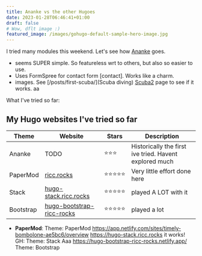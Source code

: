 ```yaml
---
title: Ananke vs the other Hugoes
date: 2023-01-28T06:46:41+01:00
draft: false
# Wow, dflt image :)
featured_image: /images/gohugo-default-sample-hero-image.jpg
---
```


I tried many modules this weekend. Let's see how [Ananke](https://github.com/theNewDynamic/gohugo-theme-ananke) goes.

* seems SUPER simple. So featureless wrt to others, but also so easier to use.
* Uses FormSpree for contact form [contact]. Works like a charm.
* images. See [/posts/first-scuba/](Scuba diving) <a href="/posts/first-scuba/">Scuba2</a> page to see if it works.
aa

What I've tried so far:

## My Hugo websites I've tried so far

| Theme  | Website     | Stars | Description |
| ----------- | ----------- | ------ | ----------- |
| Ananke      | TODO        | ⭐️⭐️⭐️ | Historically the first ive tried. Havent explored much |
| PaperMod    | [ricc.rocks](https://ricc.rocks/) |⭐️⭐️⭐️⭐️⭐️      | Very little effort done here |
| Stack       | [hugo-stack.ricc.rocks](https://hugo-stack.ricc.rocks) |⭐️⭐️⭐️⭐️⭐️ | played A LOT with it |
| Bootstrap   | [hugo-bootstrap-ricc-rocks](https://hugo-bootstrap-ricc-rocks.netlify.app/) | ⭐️⭐️⭐️⭐️⭐️ | played a lot |
* **PaperMod**:
Theme: PaperMod
https://app.netlify.com/sites/timely-bombolone-ae5bc6/overview
https://hugo-stack.ricc.rocks it works!
GH:
Theme: Stack
Aaa
https://hugo-bootstrap-ricc-rocks.netlify.app/
Theme: Bootstrap
